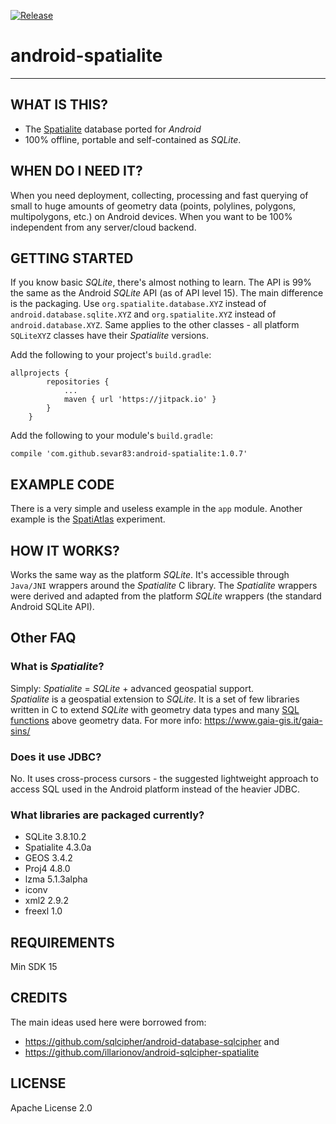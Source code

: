 [![Release](https://jitpack.io/v/org.bitbucket.buildware/android-spatialite.svg)](https://jitpack.io/#org.bitbucket.buildware/android-spatialite)

# android-spatialite
---
## WHAT IS THIS?
- The [Spatialite](https://www.gaia-gis.it/gaia-sins/) database ported for *Android*
- 100% offline, portable and self-contained as *SQLite*.

## WHEN DO I NEED IT?
When you need deployment, collecting, processing and fast querying of small to huge amounts of geometry data (points, polylines, polygons, multipolygons, etc.) on Android devices.
When you want to be 100% independent from any server/cloud backend.

## GETTING STARTED

If you know basic *SQLite*, there's almost nothing to learn. The API is 99% the same as the Android *SQLite* API (as of API level 15). The main difference is the packaging. Use `org.spatialite.database.XYZ` instead of `android.database.sqlite.XYZ` and `org.spatialite.XYZ` instead of `android.database.XYZ`. Same applies to the other classes - all platform `SQLiteXYZ` classes have their *Spatialite* versions.

Add the following to your project's `build.gradle`:
```
allprojects {
		repositories {
			...
			maven { url 'https://jitpack.io' }
		}
	}
```
Add the following to your module's `build.gradle`:
```
compile 'com.github.sevar83:android-spatialite:1.0.7'
```

## EXAMPLE CODE
There is a very simple and useless example in the `app` module. Another example is the [SpatiAtlas](https://github.com/sevar83/SpatiAtlas) experiment.

## HOW IT WORKS?
Works the same way as the platform *SQLite*. It's accessible through `Java/JNI` wrappers around the *Spatialite* C library. 
The *Spatialite* wrappers were derived and adapted from the platform *SQLite* wrappers (the standard Android SQLite API).

## Other FAQ

### What is *Spatialite*?
Simply: *Spatialite* = *SQLite* + advanced geospatial support.<br>
*Spatialite* is a geospatial extension to *SQLite*. It is a set of few libraries written in C to extend *SQLite* with geometry data types and many [SQL functions](http://www.gaia-gis.it/gaia-sins/spatialite-sql-4.3.0.html) above geometry data. For more info: https://www.gaia-gis.it/gaia-sins/

### Does it use JDBC?
No. It uses cross-process cursors - the suggested lightweight approach to access SQL used in the Android platform instead of the heavier JDBC.

### What libraries are packaged currently?

- SQLite 3.8.10.2
- Spatialite 4.3.0a
- GEOS 3.4.2
- Proj4 4.8.0
- lzma 5.1.3alpha
- iconv
- xml2 2.9.2
- freexl 1.0

## REQUIREMENTS
Min SDK 15

## CREDITS
The main ideas used here were borrowed from:
- https://github.com/sqlcipher/android-database-sqlcipher and
- https://github.com/illarionov/android-sqlcipher-spatialite

## LICENSE
Apache License 2.0
